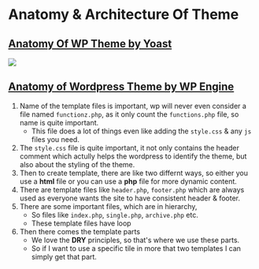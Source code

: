 # Anatomy & Architecture Of Theme

## [Anatomy Of WP Theme by Yoast](https://yoast.com/wordpress-theme-anatomy/)
<img src="https://yoast.com/app/uploads/2011/01/anatomy-wordpress-yoast.png">


## [Anatomy of Wordpress Theme by WP Engine](https://wpengine.com/resources/anatomy-wordpress-theme/)
1. Name of the template files is important, wp will never even consider a file named `functionz.php`, as it only count the `functions.php` file, so name is quite important.
    - This file does a lot of things even like adding the `style.css` & any `js` files you need.
2. The `style.css` file is quite important, it not only contains the header comment which actully helps the wordpress to identify the theme, but also about the styling of the theme. 
3. Then to create template, there are like two differnt ways, so either you use a **html** file or you can use a **php** file for more dynamic content.
4. There are template files like `header.php`, `footer.php` which are always used as everyone wants the site to have consistent header & footer.
5. There are some important files, which are in hierarchy,
    - So files like `index.php`, `single.php`, `archive.php` etc.
    - These template files have loop
6. Then there comes the template parts
    - We love the **DRY** principles, so that's where we use these parts.
    - So if I want to use a specific tile in more that two templates I can simply get that part.


